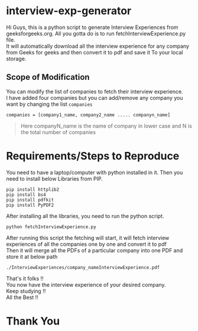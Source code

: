 # interview-exp-generator
Hi Guys, this is a python script to generate Interview Experiences from geeksforgeeks.org.
All you gotta do is to run fetchInterviewExperience.py file.  
It will automatically download all the interview experience for any company from
Geeks for geeks and then convert it to pdf and save it
To your local storage. 

## Scope of Modification
You can modify the list of companies to fetch their interview experience.  
I have added four companies but you can add/remove any company you want by changing the list ```companies```
```
companies = [company1_name, company2_name ..... companyn_name]
```
> Here companyN_name is the name of company in lower case and N is the total number of companies



# Requirements/Steps to Reproduce
You need to have a laptop/computer with python installed in it. 
Then you need to install below Libraries from PIP.
```
pip install httplib2
pip install bs4
pip install pdfkit
pip install PyPDF2
```
After installing all the libraries, you need to run the python script.
```
python fetchInterviewExperience.py
```
After running this script the fetching will start, it will fetch interview experiences of all the companies one by one and convert it to pdf  
Then it will merge all the PDFs of a particular company into one PDF and store it at below path
```
./InterviewExperiences/company_nameInterviewExperience.pdf
```

That's it folks !!  
You now have the interview experience of your desired company.  
Keep studying !!  
All the Best !!  

# Thank You
